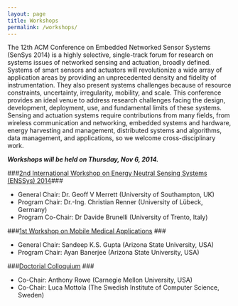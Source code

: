 ```yaml
---
layout: page
title: Workshops
permalink: /workshops/
---
```


The 12th ACM Conference on Embedded Networked Sensor Systems (SenSys 2014) is a highly selective, single-track forum for research on systems issues of networked sensing and actuation, broadly defined. Systems of smart sensors and actuators will revolutionize a wide array of application areas by providing an unprecedented density and fidelity of instrumentation. They also present systems challenges because of resource constraints, uncertainty, irregularity, mobility, and scale. This conference provides an ideal venue to address research challenges facing the design, development, deployment, use, and fundamental limits of these systems. Sensing and actuation systems require contributions from many fields, from wireless communication and networking, embedded systems and hardware, energy harvesting and management, distributed systems and algorithms, data management, and applications, so we welcome cross-disciplinary work.

***Workshops will be held on Thursday, Nov 6, 2014.***

###[2nd International Workshop on Energy Neutral Sensing Systems (ENSSys) 2014](http://www.enssys.org)###
+ General Chair: Dr. Geoff V Merrett (University of Southampton, UK) 
+ Program Chair: Dr.-Ing. Christian Renner (University of Lübeck, Germany) 
+ Program Co-Chair: Dr Davide Brunelli (University of Trento, Italy)

###[1st Workshop on Mobile Medical Applications](https://impact.asu.edu/MobileMedicalApplications.html) ###
+ General Chair: Sandeep K.S. Gupta (Arizona State University, USA) 
+ Program Chair: Ayan Banerjee (Arizona State University, USA)

###[Doctorial Colloquium](http://submit.ece.cmu.edu/sensysDC/) ###
+ Co-Chair: Anthony Rowe (Carnegie Mellon University, USA)
+ Co-Chair: Luca Mottola (The Swedish Institute of Computer Science, Sweden)
